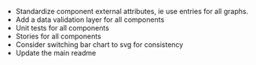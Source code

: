 - Standardize component external attributes, ie use entries for all graphs.
- Add a data validation layer for all components
- Unit tests for all components
- Stories for all components
- Consider switching bar chart to svg for consistency
- Update the main readme
